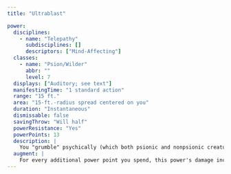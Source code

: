 ```yaml
---
title: "Ultrablast"

power:
  disciplines:
    - name: "Telepathy"
      subdisciplines: []
      descriptors: ["Mind-Affecting"]
  classes:
    - name: "Psion/Wilder"
      abbr: ""
      level: 7
  displays: ["Auditory; see text"]
  manifestingTime: "1 standard action"
  range: "15 ft."
  area: "15-ft.-radius spread centered on you"
  duration: "Instantaneous"
  dismissable: false
  savingThrow: "Will half"
  powerResistance: "Yes"
  powerPoints: 13
  description: |
    You "grumble" psychically (which both psionic and nonpsionic creatures can detect), then release a horrid shriek from your subconscious that disrupts the brains of all enemies in the power's area, dealing {% die_roll 13 6 0 %} points of damage to each enemy.
  augment: |
    For every additional power point you spend, this power's damage increases by {% die_roll 1 6 0 %} points.
---
```

